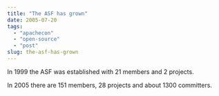 ```yaml
---
title: "The ASF has grown"
date: 2005-07-20
tags: 
  - "apachecon"
  - "open-source"
  - "post"
slug: the-asf-has-grown
---
```


In 1999 the ASF was established with 21 members and 2 projects.

In 2005 there are 151 members, 28 projects and about 1300 committers.
